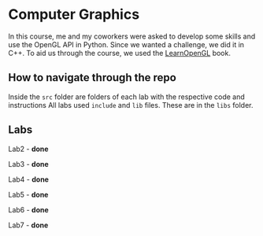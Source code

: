 # Computer Graphics

In this course, me and my coworkers were asked to develop some skills and use the OpenGL API in Python. Since we wanted a challenge, we did it in C++.
To aid us through the course, we used the [LearnOpenGL](https://learnopengl.com/) book.

## How to navigate through the repo

Inside the `src` folder are folders of each lab with the respective code and instructions
All labs used `include` and `lib` files. These are in the `libs` folder.

## Labs

Lab2 - **done**

Lab3 - **done**

Lab4 - **done**

Lab5 - **done**

Lab6 - **done**

Lab7 - **done**
